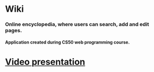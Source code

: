 
# Wiki
### Online encyclopedia, where users can search, add and edit pages.
#### Application created during CS50 web programming course.

# [Video presentation](https://www.youtube.com/watch?v=6TgSttoJ6jw)

